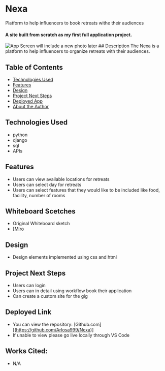 # Nexa
Platform to help influencers to book retreats withe their audiences

#### A site built from scratch as my first full application project.
<img src="./img/nook.png" alt="App Screen"/>
will include a new photo later 
## Description
The Nexa is a platform to help influencers to organize retreats with their audiences.  

## Table of Contents
* [Technologies Used](#technologiesused)
* [Features](#features)
* [Design](#design)
* [Project Next Steps](#nextsteps)
* [Deployed App](#deployment)
* [About the Author](#author)

## <a name="technologiesused"></a>Technologies Used
* python
* django
* sql
* APIs

## Features
* Users can view available locations for retreats 
* Users can select day for retreats 
* Users can select features that they would like to be included like food, facility, number of rooms
  
## Whiteboard Scetches
* Original Whiteboard sketch
* [[Miro](https://miro.com/app/board/uXjVNu1SJBw=/)
  
## <a name="design"></a>Design
* Design elements implemented using css and html


## <a name="nextsteps"></a>Project Next Steps
* Users can login 
* Users can in detail using workflow book their application
* Can create a custom site for the gig

## <a name="deployment"></a>Deployed Link


* You can view the repository:
[Github.com][(https://github.com/Arlosa999/Nexa)]
* If unable to view please go live locally through VS Code
    
## Works Cited:
* N/A
